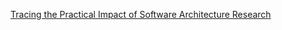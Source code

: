 [Tracing the Practical Impact of Software Architecture Research](https://medium.com/@heiko.koziolek/tracing-the-practical-impact-of-software-architecture-research-a2b91136455)

